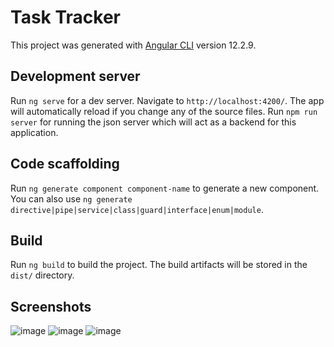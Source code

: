 # Task Tracker

This project was generated with [Angular CLI](https://github.com/angular/angular-cli) version 12.2.9.

## Development server

Run `ng serve` for a dev server. Navigate to `http://localhost:4200/`. The app will automatically reload if you change any of the source files.
Run `npm run server` for running the json server which will act as a backend for this application.

## Code scaffolding

Run `ng generate component component-name` to generate a new component. You can also use `ng generate directive|pipe|service|class|guard|interface|enum|module`.

## Build

Run `ng build` to build the project. The build artifacts will be stored in the `dist/` directory.

## Screenshots
![image](https://user-images.githubusercontent.com/83269188/137580721-3eef603f-ad7d-4e09-913c-9a33200f3aa0.png)
![image](https://user-images.githubusercontent.com/83269188/137580736-5d062cda-fc53-431e-9a7f-d4f843053dba.png)
![image](https://user-images.githubusercontent.com/83269188/137580748-632705a7-1341-48fe-878c-92a28ec1f9ad.png)

